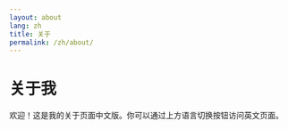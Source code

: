 ```yaml
---
layout: about
lang: zh
title: 关于
permalink: /zh/about/
---
```


# 关于我

欢迎！这是我的关于页面中文版。你可以通过上方语言切换按钮访问英文页面。

<!-- 在此添加你的中文简介和个人信息 -->
